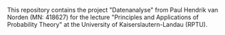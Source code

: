 This repository contains the project "Datenanalyse" from Paul Hendrik van Norden (MN: 418627) for the lecture 
"Principles and Applications of Probability Theory" at the University of Kaiserslautern-Landau (RPTU).